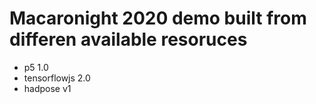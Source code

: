 # Macaronight 2020 demo built from differen available resoruces

- p5 1.0
- tensorflowjs 2.0
- hadpose v1
